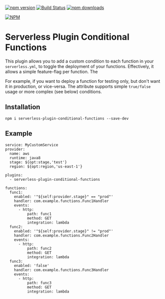 [![npm version](https://img.shields.io/npm/v/serverless-plugin-conditional-functions.svg?style=flat-square)](https://www.npmjs.com/package/serverless-plugin-conditional-functions)
[![Build Status](https://api.travis-ci.org/go-dima/serverless-plugin-conditional-functions.png)](https://travis-ci.org/go-dima/serverless-plugin-conditional-functions)
[![npm downloads](https://img.shields.io/npm/dm/serverless-plugin-conditional-functions.svg?style=flat-square)](https://www.npmjs.com/package/serverless-plugin-conditional-functions)

[![NPM](https://nodei.co/npm/serverless-plugin-conditional-functions.png)](https://nodei.co/npm/serverless-plugin-conditional-functions/)

# Serverless Plugin Conditional Functions
This plugin allows you to add a custom condition to each function in your ```serverless.yml```, to toggle the deployment of your functions.
Effectively, it allows a simple feature-flag per function. 
The 

For example, if you want to deploy a function for testing only, but don't want it in production, or vice-versa.
The attribute supports simple ```true/false``` usage or more complex (see below) conditions.

## Installation
```npm i serverless-plugin-conditional-functions --save-dev```

## Example
```
service: MyCustomService
provider:
  name: aws
  runtime: java8
  stage: ${opt:stage,'test'}
  region: ${opt:region,'us-east-1'}

plugins:
  - serverless-plugin-conditional-functions

functions:
  func1:
    enabled: '"${self:provider.stage}" == "prod"'
    handler: com.example.functions.Func1Handler
    events:
      - http:
          path: func1
          method: GET
          integration: lambda
  func2:
    enabled: '"${self:provider.stage}" != "prod"'
    handler: com.example.functions.Func2Handler
    events:
      - http:
          path: func2
          method: GET
          integration: lambda
  func3:
    enabled: 'false'
    handler: com.example.functions.Func3Handler
    events:
      - http:
          path: func3
          method: GET
          integration: lambda
```
